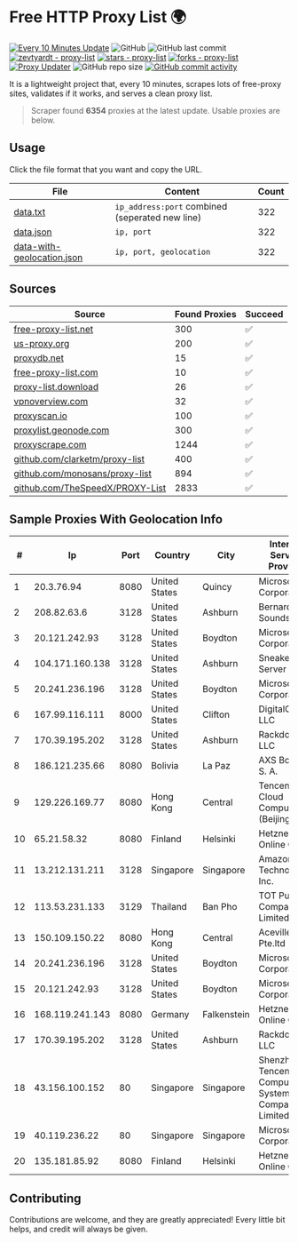 
# Free HTTP Proxy List 🌍

[![Every 10 Minutes Update](https://github.com/mertguvencli/http-proxy-list/actions/workflows/main.yml/badge.svg?branch=main)](https://github.com/mertguvencli/http-proxy-list/actions/workflows/main.yml)
![GitHub](https://img.shields.io/github/license/mertguvencli/http-proxy-list)
![GitHub last commit](https://img.shields.io/github/last-commit/mertguvencli/http-proxy-list)
[![zevtyardt - proxy-list](https://img.shields.io/static/v1?label=zevtyardt&message=proxy-list&color=blue&logo=github)](https://github.com/zevtyardt/proxy-list "Go to GitHub repo")
[![stars - proxy-list](https://img.shields.io/github/stars/zevtyardt/proxy-list?style=social)](https://github.com/zevtyardt/proxy-list)
[![forks - proxy-list](https://img.shields.io/github/forks/zevtyardt/proxy-list?style=social)](https://github.com/zevtyardt/proxy-list)
[![Proxy Updater](https://github.com/zevtyardt/proxy-list/workflows/Proxy%20Updater/badge.svg)](https://github.com/zevtyardt/proxy-list/actions?query=workflow:"Proxy+Updater")
![GitHub repo size](https://img.shields.io/github/repo-size/zevtyardt/proxy-list)
[![GitHub commit activity](https://img.shields.io/github/commit-activity/m/zevtyardt/proxy-list?logo=commits)](https://github.com/zevtyardt/proxy-list/commits/main)

It is a lightweight project that, every 10 minutes, scrapes lots of free-proxy sites, validates if it works, and serves a clean proxy list.

> Scraper found **6354** proxies at the latest update. Usable proxies are below.

## Usage

Click the file format that you want and copy the URL.

|File|Content|Count|
|----|-------|-----|
|[data.txt](https://raw.githubusercontent.com/mertguvencli/http-proxy-list/main/proxy-list/data.txt)|`ip_address:port` combined (seperated new line)|322|
|[data.json](https://raw.githubusercontent.com/mertguvencli/http-proxy-list/main/proxy-list/data.json)|`ip, port`|322|
|[data-with-geolocation.json](https://raw.githubusercontent.com/mertguvencli/http-proxy-list/main/proxy-list/data-with-geolocation.json)|`ip, port, geolocation`|322|

## Sources

|Source|Found Proxies|Succeed|
|------|-------------|-------|
|[free-proxy-list.net](https://free-proxy-list.net)|300|✅|
|[us-proxy.org](https://www.us-proxy.org)|200|✅|
|[proxydb.net](http://proxydb.net)|15|✅|
|[free-proxy-list.com](https://free-proxy-list.com/?page=&port=&type%5B%5D=http&type%5B%5D=https&up_time=0&search=Search)|10|✅|
|[proxy-list.download](https://www.proxy-list.download/HTTP)|26|✅|
|[vpnoverview.com](https://vpnoverview.com/privacy/anonymous-browsing/free-proxy-servers)|32|✅|
|[proxyscan.io](https://www.proxyscan.io)|100|✅|
|[proxylist.geonode.com](https://proxylist.geonode.com/api/proxy-list?limit=300&page=1&sort_by=lastChecked&sort_type=desc&protocols=http,https)|300|✅|
|[proxyscrape.com](https://api.proxyscrape.com/v2/?request=displayproxies&protocol=http&timeout=10000&country=all&ssl=all&anonymity=all)|1244|✅|
|[github.com/clarketm/proxy-list](https://raw.githubusercontent.com/clarketm/proxy-list/master/proxy-list-raw.txt)|400|✅|
|[github.com/monosans/proxy-list](https://raw.githubusercontent.com/monosans/proxy-list/main/proxies/http.txt)|894|✅|
|[github.com/TheSpeedX/PROXY-List](https://raw.githubusercontent.com/TheSpeedX/PROXY-List/master/http.txt)|2833|✅|


## Sample Proxies With Geolocation Info

|#|Ip|Port|Country|City|Internet Service Provider|
|-|--|----|-------|----|-------------------------|
|1|20.3.76.94|8080|United States|Quincy|Microsoft Corporation|
|2|208.82.63.6|3128|United States|Ashburn|Bernardi Sounds|
|3|20.121.242.93|3128|United States|Boydton|Microsoft Corporation|
|4|104.171.160.138|3128|United States|Ashburn|Sneaker Server|
|5|20.241.236.196|3128|United States|Boydton|Microsoft Corporation|
|6|167.99.116.111|8000|United States|Clifton|DigitalOcean, LLC|
|7|170.39.195.202|3128|United States|Ashburn|Rackdog, LLC|
|8|186.121.235.66|8080|Bolivia|La Paz|AXS Bolivia S. A.|
|9|129.226.169.77|8080|Hong Kong|Central|Tencent Cloud Computing (Beijing) Co|
|10|65.21.58.32|8080|Finland|Helsinki|Hetzner Online GmbH|
|11|13.212.131.211|3128|Singapore|Singapore|Amazon Technologies Inc.|
|12|113.53.231.133|3129|Thailand|Ban Pho|TOT Public Company Limited|
|13|150.109.150.22|8080|Hong Kong|Central|Aceville Pte.ltd|
|14|20.241.236.196|3128|United States|Boydton|Microsoft Corporation|
|15|20.121.242.93|3128|United States|Boydton|Microsoft Corporation|
|16|168.119.241.143|8080|Germany|Falkenstein|Hetzner Online GmbH|
|17|170.39.195.202|3128|United States|Ashburn|Rackdog, LLC|
|18|43.156.100.152|80|Singapore|Singapore|Shenzhen Tencent Computer Systems Company Limited|
|19|40.119.236.22|80|Singapore|Singapore|Microsoft Corporation|
|20|135.181.85.92|8080|Finland|Helsinki|Hetzner Online GmbH|



## Contributing

Contributions are welcome, and they are greatly appreciated! Every
little bit helps, and credit will always be given.

